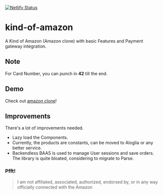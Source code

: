 [![Netlify Status](https://api.netlify.com/api/v1/badges/6b93690d-355f-46a3-9848-cc7816be1ca5/deploy-status)](https://app.netlify.com/sites/amz-clone/deploys)

# kind-of-amazon

A Kind of Amazon (Amazon clone) with basic Features and Payment gateway integration.

## Note

For Card Number, you can punch in **42** till the end.

## Demo

Check out <a href="https://amz-clone.netlify.app/">amazon clone</a>!

## Improvements

There's a lot of improvements needed.

- Lazy load the Components.
- Currently, the products are constants, can be moved to Aloglia or any better service.
- Backendless BAAS is used to manage User sessions and save orders. The library is quite bloated, considering to migrate to Parse.

### Pfft!

> I am not affiliated, associated, authorized, endorsed by, or in any way officially connected with the Amazon
